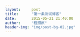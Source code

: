 ```yaml
---
layout:     post
title:      "第一条测试博客"
date:       2015-05-21 21:40:00
author:     "程照原"
header-img: "img/post-bg-02.jpg"
---
```



